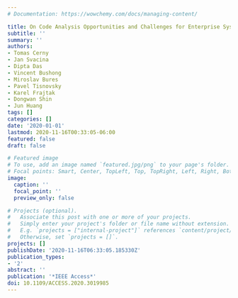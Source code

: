 ```yaml
---
# Documentation: https://wowchemy.com/docs/managing-content/

title: On Code Analysis Opportunities and Challenges for Enterprise Systems and Microservices
subtitle: ''
summary: ''
authors:
- Tomas Cerny
- Jan Svacina
- Dipta Das
- Vincent Bushong
- Miroslav Bures
- Pavel Tisnovsky
- Karel Frajtak
- Dongwan Shin
- Jun Huang
tags: []
categories: []
date: '2020-01-01'
lastmod: 2020-11-16T00:33:05-06:00
featured: false
draft: false

# Featured image
# To use, add an image named `featured.jpg/png` to your page's folder.
# Focal points: Smart, Center, TopLeft, Top, TopRight, Left, Right, BottomLeft, Bottom, BottomRight.
image:
  caption: ''
  focal_point: ''
  preview_only: false

# Projects (optional).
#   Associate this post with one or more of your projects.
#   Simply enter your project's folder or file name without extension.
#   E.g. `projects = ["internal-project"]` references `content/project/deep-learning/index.md`.
#   Otherwise, set `projects = []`.
projects: []
publishDate: '2020-11-16T06:33:05.185330Z'
publication_types:
- '2'
abstract: ''
publication: '*IEEE Access*'
doi: 10.1109/ACCESS.2020.3019985
---
```

